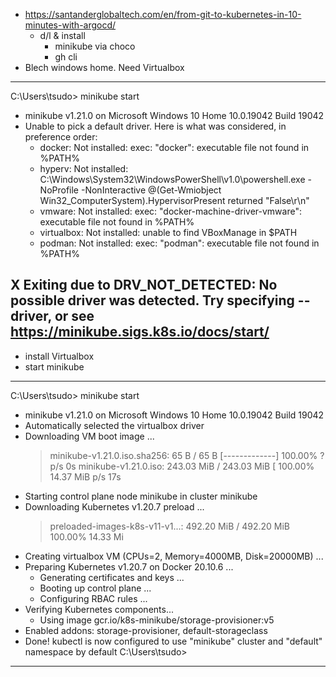 - https://santanderglobaltech.com/en/from-git-to-kubernetes-in-10-minutes-with-argocd/
  - d/l & install 
    - minikube via choco
    - gh cli
- Blech windows home. Need Virtualbox
---
C:\Users\tsudo> minikube start
* minikube v1.21.0 on Microsoft Windows 10 Home 10.0.19042 Build 19042
* Unable to pick a default driver. Here is what was considered, in preference order:
  - docker: Not installed: exec: "docker": executable file not found in %PATH%
  - hyperv: Not installed: C:\Windows\System32\WindowsPowerShell\v1.0\powershell.exe -NoProfile -NonInteractive @(Get-Wmiobject Win32_ComputerSystem).HypervisorPresent returned "False\r\n"
  - vmware: Not installed: exec: "docker-machine-driver-vmware": executable file not found in %PATH%
  - virtualbox: Not installed: unable to find VBoxManage in $PATH
  - podman: Not installed: exec: "podman": executable file not found in %PATH%

X Exiting due to DRV_NOT_DETECTED: No possible driver was detected. Try specifying --driver, or see https://minikube.sigs.k8s.io/docs/start/
---
- install Virtualbox
- start minikube
- ---
C:\Users\tsudo> minikube start
* minikube v1.21.0 on Microsoft Windows 10 Home 10.0.19042 Build 19042
* Automatically selected the virtualbox driver
* Downloading VM boot image ...
    > minikube-v1.21.0.iso.sha256: 65 B / 65 B [-------------] 100.00% ? p/s 0s
    > minikube-v1.21.0.iso: 243.03 MiB / 243.03 MiB [ 100.00% 14.37 MiB p/s 17s
* Starting control plane node minikube in cluster minikube
* Downloading Kubernetes v1.20.7 preload ...
    > preloaded-images-k8s-v11-v1...: 492.20 MiB / 492.20 MiB  100.00% 14.33 Mi
* Creating virtualbox VM (CPUs=2, Memory=4000MB, Disk=20000MB) ...
* Preparing Kubernetes v1.20.7 on Docker 20.10.6 ...
  - Generating certificates and keys ...
  - Booting up control plane ...
  - Configuring RBAC rules ...
* Verifying Kubernetes components...
  - Using image gcr.io/k8s-minikube/storage-provisioner:v5
* Enabled addons: storage-provisioner, default-storageclass
* Done! kubectl is now configured to use "minikube" cluster and "default" namespace by default
C:\Users\tsudo>
---